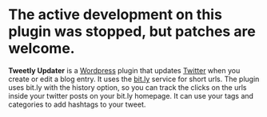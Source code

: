 # The active development on this plugin was stopped, but patches are welcome. #

**Tweetly Updater** is a [Wordpress](http://wordpress.org) plugin that updates [Twitter](http://twitter.com) when you create or edit a blog entry. It uses the [bit.ly](http://bit.ly) service for short urls. The plugin uses bit.ly with the history option, so you can track the clicks on the urls inside your twitter posts on your bit.ly homepage. It can use your tags and categories to add hashtags to your tweet.